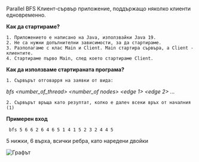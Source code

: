 
Parallel BFS
Клиент-сървър приложение, поддържащо няколко клиенти едновременно.

**Как да стартираме?**

    1. Приложението е написано на Java, използвайки Java 19.
    2. Нe са нужни допълнителни зависимости, за да стартираме.
    3. Разполагаме с клас Main и Client. Main стартира сървъра, а Client - клиентите.
    4. Стартираме първо Main, след което стартираме Client.

**Как да използваме стартираната програма?**

    1. Сървърът отговарря на заявки от вида:

*bfs <number_of_thread> <number_of nodes> <edge 1> <edge 2> ... <edge n>*

    2. Сървърът връща като резултат, колко е далеч всеки връх от началния (1)


**Примерен вход**

     bfs 5 6 6 2 6 4 6 5 1 4 1 5 2 3 2 4 4 5
5 нижки, 6 върха, всички ребра, като наредени двойки

![Графът](https://ibb.co/VC57HKW)

    



